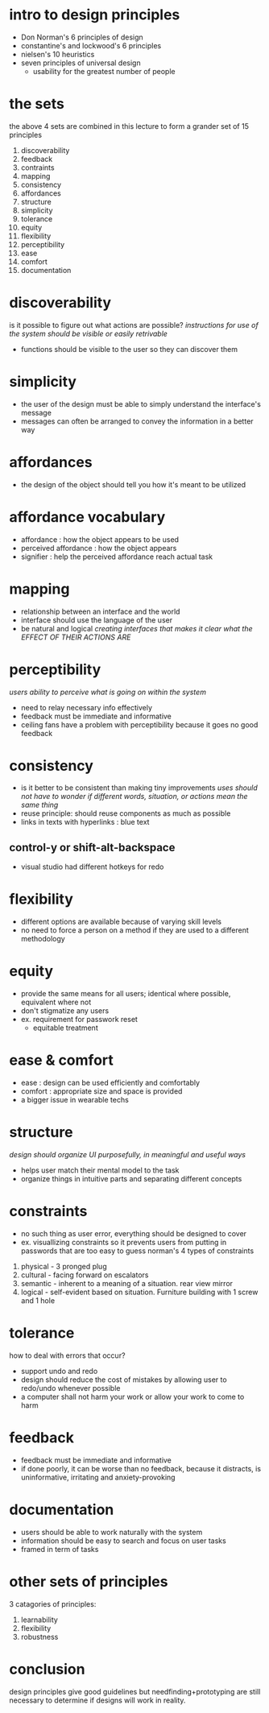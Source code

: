 # intro to design principles
- Don Norman's 6 principles of design
- constantine's and lockwood's 6 principles
- nielsen's 10 heuristics
- seven principles of universal design 
	- usability for the greatest number of people

# the sets 
the above 4 sets are combined in this lecture to form a grander set of 15 principles
1. discoverability
2. feedback
3. contraints
4. mapping
5. consistency
6. affordances
7. structure
8. simplicity
9. tolerance
10. equity
11. flexibility
12. perceptibility
13. ease
14. comfort
15. documentation

# discoverability
is it possible to figure out what actions are possible?
*instructions for use of the system should be visible or easily retrivable* 
- functions should be visible to the user so they can discover them

# simplicity
- the user of the design must be able to simply understand the interface's message
- messages can often be arranged to convey the information in a better way

# affordances
- the design of the object should tell you how it's meant to be utilized

# affordance vocabulary
- affordance : how the object appears to be used
- perceived affordance : how the object appears
- signifier : help the perceived affordance reach actual task

# mapping
- relationship between an interface and the world
- interface should use the language of the user
- be natural and logical 
*creating interfaces that makes it clear what the EFFECT OF THEIR ACTIONS ARE*

# perceptibility
*users ability to perceive what is going on within the system*
- need to relay necessary info effectively
- feedback must be immediate and informative
- ceiling fans have a problem with perceptibility because it goes no good feedback

# consistency
- is it better to be consistent than making tiny improvements
*uses should not have to wonder if different words, situation, or actions mean the same thing*
- reuse principle: should reuse components as much as possible
- links in texts with hyperlinks : blue text

## control-y or shift-alt-backspace
- visual studio had different hotkeys for redo

# flexibility
- different options are available because of varying skill levels
- no need to force a person on a method if they are used to a different methodology

# equity
- provide the same means for all users; identical where possible, equivalent where not
- don't stigmatize any users
- ex. requirement for passwork reset 
    - equitable treatment

# ease & comfort
- ease : design can be used efficiently and comfortably
- comfort : appropriate size and space is provided
- a bigger issue in wearable techs

# structure
*design should organize UI purposefully, in meaningful and useful ways*
- helps user match their mental model to the task
- organize things in intuitive parts and separating different concepts

# constraints
- no such thing as user error, everything should be designed to cover
- ex. visuallizing constraints so it prevents users from putting in passwords that are too easy to guess
norman's 4 types of constraints
1. physical - 3 pronged plug 
2. cultural - facing forward on escalators
3. semantic - inherent to a meaning of a situation. rear view mirror
4. logical - self-evident based on situation. Furniture building with 1 screw and 1 hole

# tolerance
how to deal with errors that occur?
- support undo and redo
- design should reduce the cost of mistakes by allowing user to redo/undo whenever possible
- a computer shall not harm your work or allow your work to come to harm

# feedback
- feedback must be immediate and informative
- if done poorly, it can be worse than no feedback, because it distracts, is uninformative, irritating and anxiety-provoking

# documentation
- users should be able to work naturally with the system
- information should be easy to search and focus on user tasks
- framed in term of tasks

# other sets of principles
3 catagories of principles:
1. learnability
2. flexibility
3. robustness

# conclusion
design principles give good guidelines but needfinding+prototyping are still necessary to determine if designs will work in reality.
